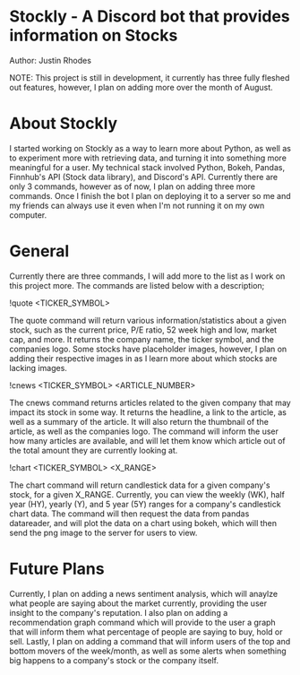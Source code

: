 # Stockly - A Discord bot that provides information on Stocks

Author: Justin Rhodes

NOTE: This project is still in development, it currently has three fully fleshed out features, however, I plan on adding more over the month of August.

# About Stockly

I started working on Stockly as a way to learn more about Python, as well as to experiment more with retrieving data, and turning it into something more meaningful for a user. My technical stack involved Python, Bokeh, Pandas, Finnhub's API (Stock data library), and Discord's API. Currently there are only 3 commands, however as of now, I plan on adding three more commands. Once I finish the bot I plan on deploying it to a server so me and my friends can always use it even when I'm not running it on my own computer.

# General
Currently there are three commands, I will add more to the list as I work on this project more. The commands are listed below with a description;

!quote <TICKER_SYMBOL>

The quote command will return various information/statistics about a given stock, such as the current price, P/E ratio, 52 week high and low, market cap, and more. It returns the company name, the ticker symbol, and the companies logo. Some stocks have placeholder images, however, I plan on adding their respective images in as I learn more about which stocks are lacking images.

!cnews <TICKER_SYMBOL> <ARTICLE_NUMBER>

The cnews command returns articles related to the given company that may impact its stock in some way. It returns the headline, a link to the article, as well as a summary of the article. It will also return the thumbnail of the article, as well as the companies logo. The command will inform the user how many articles are available, and will let them know which article out of the total amount they are currently looking at.

!chart <TICKER_SYMBOL> <X_RANGE>

The chart command will return candlestick data for a given company's stock, for a given X_RANGE. Currently, you can view the weekly (WK), half year (HY), yearly (Y), and 5 year (5Y) ranges for a company's candlestick chart data. The command will then request the data from pandas datareader, and will plot the data on a chart using bokeh, which will then send the png image to the server for users to view.

# Future Plans

Currently, I plan on adding a news sentiment analysis, which will anaylze what people are saying about the market currently, providing the user insight to the company's reputation. I also plan on adding a recommendation graph command which will provide to the user a graph that will inform them what percentage of people are saying to buy, hold or sell. Lastly, I plan on adding a command that will inform users of the top and bottom movers of the week/month, as well as some alerts when something big happens to a company's stock or the company itself.
